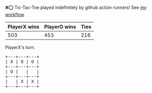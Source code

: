 :x::o: Tic-Tac-Toe played indefinitely by github action runners! See [my workflow](.github/workflows/play.yaml).

|PlayerX wins|PlayerO wins|Ties|
|-|-|-|
|503|453|216|

PlayerX's turn.

<pre>
+---+---+---+
| X | O | O |
+---+---+---+
| O |   |   |
+---+---+---+
|   | X | X |
+---+---+---+
</pre>